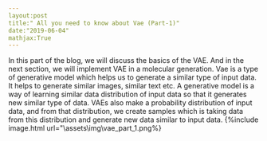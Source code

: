 ```yaml
---
layout:post
title:" All you need to know about Vae (Part-1)"
date:"2019-06-04"
mathjax:True
---
```



In this part of the blog, we will discuss the basics of the VAE. And in the next section, we will implement VAE in a molecular generation.
Vae is a type of generative model which helps us to generate a similar type of input data. It helps to generate similar images, similar text etc.
A generative model is a way of learning similar data distribution of input data so that it generates new similar type of data.
VAEs also make a probability distribution of input data, and from that distribution, we create samples which is taking data from this distribution and generate new data similar to input data.
{%include image.html url="\assets\img\vae_part_1.png%} 
